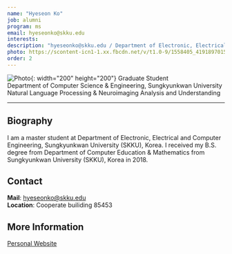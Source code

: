 ```yaml
---
name: "Hyeseon Ko"
job: alumni
program: ms
email: hyeseonko@skku.edu
interests:
description: "hyeseonko@skku.edu / Department of Electronic, Electrical and Computer Engineering"
photo: https://scontent-icn1-1.xx.fbcdn.net/v/t1.0-9/1558405_419189701548127_1121662306_n.jpg?_nc_cat=101&_nc_oc=AQkNrmUCPJDmE8FYRq1pzzmrAR2CSqn7aP5kEj1gw82pK4x8fjvwc-rJ0xDaLMstZ7c&_nc_ht=scontent-icn1-1.xx&oh=d1abbd5818bb7a067d7cb29db111eb48&oe=5E0AFB47
order: 2
---
```


![Photo](https://scontent-icn1-1.xx.fbcdn.net/v/t1.0-9/1558405_419189701548127_1121662306_n.jpg?_nc_cat=101&_nc_oc=AQkNrmUCPJDmE8FYRq1pzzmrAR2CSqn7aP5kEj1gw82pK4x8fjvwc-rJ0xDaLMstZ7c&_nc_ht=scontent-icn1-1.xx&oh=d1abbd5818bb7a067d7cb29db111eb48&oe=5E0AFB47){: width="200" height="200"}
Graduate Student<br>Department of Computer Science & Engineering, Sungkyunkwan University<br>Natural Language Processing & Neuroimaging Analysis and Understanding

<!-- If you have a photo, then write that url in (). Photo can be anything with 200x200 size. -->
<!-- Fill the position, institution/department, interests
        For example, Graduate Student<br>Department of Software, Sungkyunkwan University<br>Recommender Systems, Natural Language Processing, Neuroimaging Analysis and Understanding -->

<hr>

## Biography
I am a master student at Department of Electronic, Electrical and Computer Engineering, Sungkyunkwan University (SKKU), Korea.  I received my B.S. degree from Department of Computer Education & Mathematics from Sungkyunkwan University (SKKU), Korea in 2018.<!-- Write your own biography contents. -->

## Contact
**Mail**: hyeseonko@skku.edu <!-- Write your own email address -->
<br>
**Location**: Cooperate builiding 85453 <!-- 85453 or your location address -->

## More Information
[Personal Website](https://github.com/hyeseonko)

<!-- If you have some personal websites, then write the url here. -->
<!-- If you don't have them, then remove a line '[Persoal Website](--Fill--)' -->
